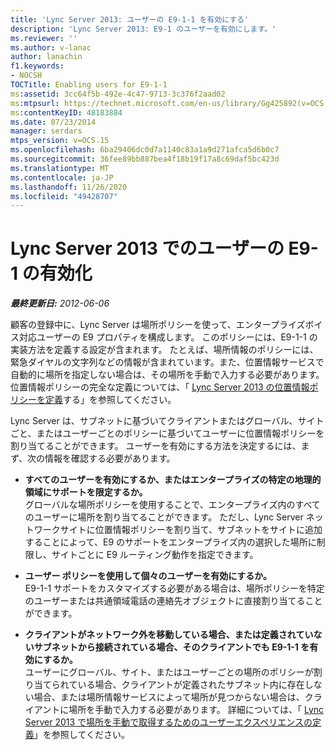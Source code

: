 ```yaml
---
title: 'Lync Server 2013: ユーザーの E9-1-1 を有効にする'
description: 'Lync Server 2013: E9-1 のユーザーを有効にします。'
ms.reviewer: ''
ms.author: v-lanac
author: lanachin
f1.keywords:
- NOCSH
TOCTitle: Enabling users for E9-1-1
ms:assetid: 3cc64f5b-492e-4c47-9713-3c376f2aad02
ms:mtpsurl: https://technet.microsoft.com/en-us/library/Gg425892(v=OCS.15)
ms:contentKeyID: 48183884
ms.date: 07/23/2014
manager: serdars
mtps_version: v=OCS.15
ms.openlocfilehash: 6ba29406dc0d7a1140c83a1a9d271afca5d6b0c7
ms.sourcegitcommit: 36fee89bb887bea4f18b19f17a8c69daf5bc423d
ms.translationtype: MT
ms.contentlocale: ja-JP
ms.lasthandoff: 11/26/2020
ms.locfileid: "49428707"
---
```

# <a name="enabling-users-for-e9-1-1-in-lync-server-2013"></a>Lync Server 2013 でのユーザーの E9-1 の有効化

<div data-xmlns="http://www.w3.org/1999/xhtml">

<div class="topic" data-xmlns="http://www.w3.org/1999/xhtml" data-msxsl="urn:schemas-microsoft-com:xslt" data-cs="https://msdn.microsoft.com/">

<div data-asp="https://msdn2.microsoft.com/asp">



</div>

<div id="mainSection">

<div id="mainBody">

<span> </span>

_**最終更新日:** 2012-06-06_

顧客の登録中に、Lync Server は場所ポリシーを使って、エンタープライズボイス対応ユーザーの E9 プロパティを構成します。 このポリシーには、E9-1-1 の実装方法を定義する設定が含まれます。 たとえば、場所情報のポリシーには、緊急ダイヤルの文字列などの情報が含まれています。また、位置情報サービスで自動的に場所を指定しない場合は、その場所を手動で入力する必要があります。 位置情報ポリシーの完全な定義については、「 [Lync Server 2013 の位置情報ポリシーを定義](lync-server-2013-defining-the-location-policy.md)する」を参照してください。

Lync Server は、サブネットに基づいてクライアントまたはグローバル、サイトごと、またはユーザーごとのポリシーに基づいてユーザーに位置情報ポリシーを割り当てることができます。 ユーザーを有効にする方法を決定するには、まず、次の情報を確認する必要があります。

  - **すべてのユーザーを有効にするか、またはエンタープライズの特定の地理的領域にサポートを限定するか。**  
    グローバルな場所ポリシーを使用することで、エンタープライズ内のすべてのユーザーに場所を割り当てることができます。 ただし、Lync Server ネットワークサイトに位置情報ポリシーを割り当て、サブネットをサイトに追加することによって、E9 のサポートをエンタープライズ内の選択した場所に制限し、サイトごとに E9 ルーティング動作を指定できます。

<!-- end list -->

  - **ユーザー ポリシーを使用して個々のユーザーを有効にするか。**  
    E9-1-1 サポートをカスタマイズする必要がある場合は、場所ポリシーを特定のユーザーまたは共通領域電話の連絡先オブジェクトに直接割り当てることができます。

<!-- end list -->

  - **クライアントがネットワーク外を移動している場合、または定義されていないサブネットから接続されている場合、そのクライアントでも E9-1-1 を有効にするか。**  
    ユーザーにグローバル、サイト、またはユーザーごとの場所のポリシーが割り当てられている場合、クライアントが定義されたサブネット内に存在しない場合、または場所情報サービスによって場所が見つからない場合は、クライアントに場所を手動で入力する必要があります。 詳細については、「 [Lync Server 2013 で場所を手動で取得するためのユーザーエクスペリエンスの定義](lync-server-2013-defining-the-user-experience-for-manually-acquiring-a-location.md)」を参照してください。

</div>

<span> </span>

</div>

</div>

</div>

